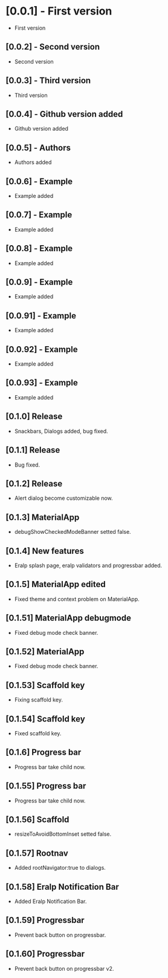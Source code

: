 # [0.0.1] - First version

* First version

## [0.0.2] - Second version

* Second version

## [0.0.3] - Third version

* Third version

## [0.0.4] - Github version added

* Github version added

## [0.0.5] - Authors

* Authors added

## [0.0.6] - Example

* Example added

## [0.0.7] - Example

* Example added

## [0.0.8] - Example

* Example added

## [0.0.9] - Example

* Example added

## [0.0.91] - Example

* Example added

## [0.0.92] - Example

* Example added

## [0.0.93] - Example

* Example added

## [0.1.0] Release

* Snackbars, Dialogs added, bug fixed.

## [0.1.1] Release

* Bug fixed.

## [0.1.2] Release

* Alert dialog become customizable now.

## [0.1.3] MaterialApp

* debugShowCheckedModeBanner setted false.

## [0.1.4] New features

* Eralp splash page, eralp validators and progressbar added.
  
## [0.1.5] MaterialApp edited

* Fixed theme and context problem on MaterialApp.
  
## [0.1.51] MaterialApp debugmode

* Fixed debug mode check banner.
  
## [0.1.52] MaterialApp

* Fixed debug mode check banner.
  
## [0.1.53] Scaffold key

* Fixing scaffold key.

## [0.1.54] Scaffold key

* Fixed scaffold key.

## [0.1.6] Progress bar

* Progress bar take child now.

## [0.1.55] Progress bar

* Progress bar take child now.
  
## [0.1.56] Scaffold

* resizeToAvoidBottomInset setted false.
  
## [0.1.57] Rootnav

* Added rootNavigator:true to dialogs.
  
## [0.1.58] Eralp Notification Bar

* Added Eralp Notification Bar.
  
## [0.1.59] Progressbar

* Prevent back button on progressbar.
  
## [0.1.60] Progressbar

* Prevent back button on progressbar v2.